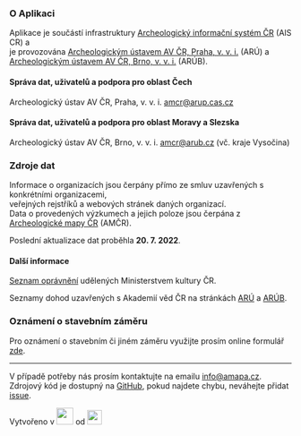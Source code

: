 ### O Aplikaci

Aplikace je součástí infrastruktury 
<a href="https://www.aiscr.cz/" target="_blank">Archeologický informační systém ČR</a> 
(AIS CR) a<br> 
je provozována 
<a href="https://www.arup.cas.cz/" target="_blank">Archeologickým ústavem AV ČR, Praha, v. v. i.</a> 
(ARÚ) a<br>
<a href="https://arub.avcr.cz/" target="_blank">Archeologickým ústavem AV ČR, Brno, v. v. i.</a> 
(ARÚB).

#### Správa dat, uživatelů a podpora pro oblast Čech
Archeologický ústav AV ČR, Praha, v. v. i. <a href=mailto:amcr@arup.cas.cz>amcr@arup.cas.cz</a>

#### Správa dat, uživatelů a podpora pro oblast Moravy a Slezska
Archeologický ústav AV ČR, Brno, v. v. i. <a href=mailto:amcr@arub.cz>amcr@arub.cz</a> (vč. kraje Vysočina)

### Zdroje dat
Informace o organizacích jsou čerpány přímo ze smluv uzavřených s konkrétními organizacemi,<br> 
veřejných rejstříků a webových stránek daných organizací.<br>
Data o provedených výzkumech a jejich poloze jsou čerpána z 
<a href="https://amcr-info.aiscr.cz/" target="_blank">Archeologické mapy ČR</a> (AMČR).

Poslední aktualizace dat proběhla <b>20. 7. 2022</b>.

#### Další informace
<a href="https://www.mkcr.cz/seznam-organizaci-opravnenych-k-provadeni-archeologickych-vyzkumu-278.html" target="_blank">Seznam oprávnění</a> udělených Ministerstvem kultury ČR.

Seznamy dohod uzavřených s Akademií věd  ČR na stránkách <a href="https://www.arup.cas.cz/kdo-je-opravnen-provadet-archeologicke-vyzkumy/" target="_blank">ARÚ</a> a <a href="https://www.arub.cz/referat-archeologicke-pamatkove-pece/opravnene-organizace/" target="_blank">ARÚB</a>.

### Oznámení o stavebním záměru
Pro oznámení o stavebním či jiném záměru využijte prosím online formulář 
<a href="https://amcr-info.aiscr.cz/oznameni" target="_blank">zde</a>.

<hr>

V případě potřeby nás prosím kontaktujte na emailu <a href=mailto:info@amapa.cz>info@amapa.cz</a>.<br>
Zdrojový kód je dostupný na <a href="https://github.com/ARUP-CAS/aiscr-oao" target="_blank">GitHub</a>, pokud najdete chybu, neváhejte přidat <a href="https://github.com/petrpajdla/map_oao/issues/" target="_blank">issue</a>.

Vytvořeno v <a href="https://shiny.rstudio.com/" target="_blank"><img src="https://www.rstudio.com/wp-content/uploads/2014/04/shiny.png" height="30px"></a> od <a href="https://www.rstudio.com/" target="_blank"><img src="https://www.rstudio.com/assets/img/logo.svg" height="26px"></a>



